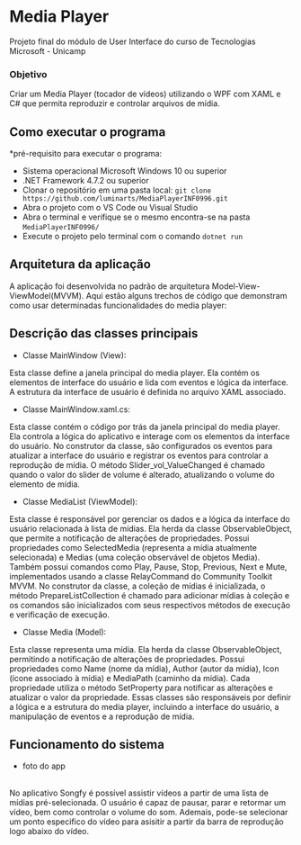 # Media Player
Projeto final do módulo de User Interface do curso de Tecnologias Microsoft - Unicamp

### Objetivo
Criar um Media Player (tocador de vídeos) utilizando o WPF com XAML e C# que permita reproduzir e controlar arquivos de mídia.

## Como executar o programa
*pré-requisito para executar o programa: 
- Sistema operacional Microsoft Windows 10 ou superior
- .NET Framework 4.7.2 ou superior
- Clonar o repositório em uma pasta local: ```git clone https://github.com/luminarts/MediaPlayerINF0996.git```
- Abra o projeto com o VS Code ou Visual Studio
- Abra o terminal e verifique se o mesmo encontra-se na pasta ```MediaPlayerINF0996/```
- Execute o projeto pelo terminal com o comando ```dotnet run```

## Arquitetura da aplicação
A aplicação foi desenvolvida no padrão de arquitetura Model-View-ViewModel(MVVM).
Aqui estão alguns trechos de código que demonstram como usar determinadas funcionalidades do media player:

## Descrição das classes principais
- Classe MainWindow (View):

Esta classe define a janela principal do media player.
Ela contém os elementos de interface do usuário e lida com eventos e lógica da interface.
A estrutura da interface de usuário é definida no arquivo XAML associado.
<br>

- Classe MainWindow.xaml.cs:

Esta classe contém o código por trás da janela principal do media player.
Ela controla a lógica do aplicativo e interage com os elementos da interface do usuário.
No construtor da classe, são configurados os eventos para atualizar a interface do usuário e registrar os eventos para controlar a reprodução de mídia.
O método Slider_vol_ValueChanged é chamado quando o valor do slider de volume é alterado, atualizando o volume do elemento de mídia.
<br>

- Classe MediaList (ViewModel):

Esta classe é responsável por gerenciar os dados e a lógica da interface do usuário relacionada à lista de mídias.
Ela herda da classe ObservableObject, que permite a notificação de alterações de propriedades.
Possui propriedades como SelectedMedia (representa a mídia atualmente selecionada) e Medias (uma coleção observável de objetos Media).
Também possui comandos como Play, Pause, Stop, Previous, Next e Mute, implementados usando a classe RelayCommand do Community Toolkit MVVM.
No construtor da classe, a coleção de mídias é inicializada, o método PrepareListCollection é chamado para adicionar mídias à coleção e os comandos são inicializados com seus respectivos métodos de execução e verificação de execução.
<br>

- Classe Media (Model):

Esta classe representa uma mídia.
Ela herda da classe ObservableObject, permitindo a notificação de alterações de propriedades.
Possui propriedades como Name (nome da mídia), Author (autor da mídia), Icon (ícone associado à mídia) e MediaPath (caminho da mídia).
Cada propriedade utiliza o método SetProperty para notificar as alterações e atualizar o valor da propriedade.
Essas classes são responsáveis por definir a lógica e a estrutura do media player, incluindo a interface do usuário, a manipulação de eventos e a reprodução de mídia.

## Funcionamento do sistema
- foto do app
<br>
No aplicativo Songfy é possível assistir vídeos a partir de uma lista de mídias pré-selecionada.
O usuário é capaz de pausar, parar e retormar um vídeo, bem como controlar o volume do som. Ademais, pode-se selecionar um ponto especifico do vídeo para asisitir a partir da barra de reprodução logo abaixo do vídeo.




